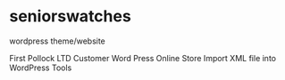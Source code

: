 # seniorswatches
wordpress theme/website

First Pollock LTD Customer
Word Press Online Store
Import XML file into WordPress Tools
